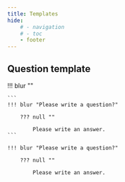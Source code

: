 ```yaml
---
title: Templates
hide:
    # - navigation
    # - toc
    - footer
---
```


## Question template

!!! blur ""

	```
	!!! blur "Please write a question?"
		
		??? null ""
		
			Please write an answer.
	```

	!!! blur "Please write a question?"
		
		??? null ""
		
			Please write an answer.
